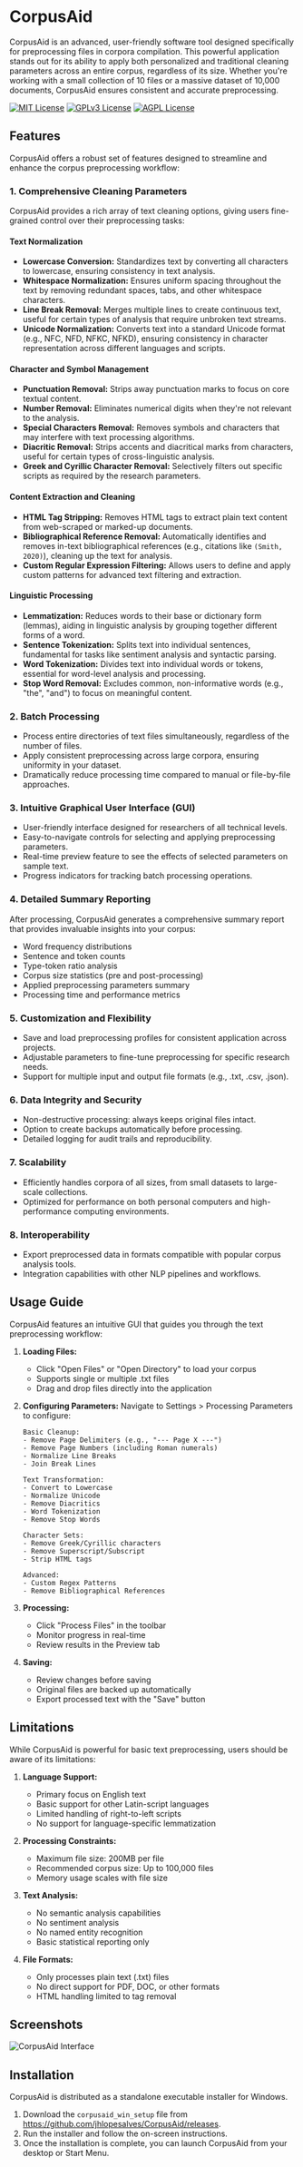 # CorpusAid

CorpusAid is an advanced, user-friendly software tool designed specifically for preprocessing files in corpora compilation. This powerful application stands out for its ability to apply both personalized and traditional cleaning parameters across an entire corpus, regardless of its size. Whether you're working with a small collection of 10 files or a massive dataset of 10,000 documents, CorpusAid ensures consistent and accurate preprocessing.

[![MIT License](https://img.shields.io/badge/License-MIT-green.svg)](https://choosealicense.com/licenses/mit/)
[![GPLv3 License](https://img.shields.io/badge/License-GPL%20v3-yellow.svg)](https://opensource.org/licenses/)
[![AGPL License](https://img.shields.io/badge/license-AGPL-blue.svg)](http://www.gnu.org/licenses/agpl-3.0)

## Features

CorpusAid offers a robust set of features designed to streamline and enhance the corpus preprocessing workflow:

### 1. Comprehensive Cleaning Parameters

CorpusAid provides a rich array of text cleaning options, giving users fine-grained control over their preprocessing tasks:

#### Text Normalization

- **Lowercase Conversion:** Standardizes text by converting all characters to lowercase, ensuring consistency in text analysis.
- **Whitespace Normalization:** Ensures uniform spacing throughout the text by removing redundant spaces, tabs, and other whitespace characters.
- **Line Break Removal:** Merges multiple lines to create continuous text, useful for certain types of analysis that require unbroken text streams.
- **Unicode Normalization:** Converts text into a standard Unicode format (e.g., NFC, NFD, NFKC, NFKD), ensuring consistency in character representation across different languages and scripts.

#### Character and Symbol Management

- **Punctuation Removal:** Strips away punctuation marks to focus on core textual content.
- **Number Removal:** Eliminates numerical digits when they're not relevant to the analysis.
- **Special Characters Removal:** Removes symbols and characters that may interfere with text processing algorithms.
- **Diacritic Removal:** Strips accents and diacritical marks from characters, useful for certain types of cross-linguistic analysis.
- **Greek and Cyrillic Character Removal:** Selectively filters out specific scripts as required by the research parameters.

#### Content Extraction and Cleaning

- **HTML Tag Stripping:** Removes HTML tags to extract plain text content from web-scraped or marked-up documents.
- **Bibliographical Reference Removal:** Automatically identifies and removes in-text bibliographical references (e.g., citations like `(Smith, 2020)`), cleaning up the text for analysis.
- **Custom Regular Expression Filtering:** Allows users to define and apply custom patterns for advanced text filtering and extraction.

#### Linguistic Processing

- **Lemmatization:** Reduces words to their base or dictionary form (lemmas), aiding in linguistic analysis by grouping together different forms of a word.
- **Sentence Tokenization:** Splits text into individual sentences, fundamental for tasks like sentiment analysis and syntactic parsing.
- **Word Tokenization:** Divides text into individual words or tokens, essential for word-level analysis and processing.
- **Stop Word Removal:** Excludes common, non-informative words (e.g., "the", "and") to focus on meaningful content.

### 2. Batch Processing

- Process entire directories of text files simultaneously, regardless of the number of files.
- Apply consistent preprocessing across large corpora, ensuring uniformity in your dataset.
- Dramatically reduce processing time compared to manual or file-by-file approaches.

### 3. Intuitive Graphical User Interface (GUI)

- User-friendly interface designed for researchers of all technical levels.
- Easy-to-navigate controls for selecting and applying preprocessing parameters.
- Real-time preview feature to see the effects of selected parameters on sample text.
- Progress indicators for tracking batch processing operations.

### 4. Detailed Summary Reporting

After processing, CorpusAid generates a comprehensive summary report that provides invaluable insights into your corpus:

- Word frequency distributions
- Sentence and token counts
- Type-token ratio analysis
- Corpus size statistics (pre and post-processing)
- Applied preprocessing parameters summary
- Processing time and performance metrics

### 5. Customization and Flexibility

- Save and load preprocessing profiles for consistent application across projects.
- Adjustable parameters to fine-tune preprocessing for specific research needs.
- Support for multiple input and output file formats (e.g., .txt, .csv, .json).

### 6. Data Integrity and Security

- Non-destructive processing: always keeps original files intact.
- Option to create backups automatically before processing.
- Detailed logging for audit trails and reproducibility.

### 7. Scalability

- Efficiently handles corpora of all sizes, from small datasets to large-scale collections.
- Optimized for performance on both personal computers and high-performance computing environments.

### 8. Interoperability

- Export preprocessed data in formats compatible with popular corpus analysis tools.
- Integration capabilities with other NLP pipelines and workflows.

## Usage Guide

CorpusAid features an intuitive GUI that guides you through the text preprocessing workflow:

1. **Loading Files:**
   - Click "Open Files" or "Open Directory" to load your corpus
   - Supports single or multiple .txt files
   - Drag and drop files directly into the application

2. **Configuring Parameters:**
   Navigate to Settings > Processing Parameters to configure:

   ```
   Basic Cleanup:
   - Remove Page Delimiters (e.g., "--- Page X ---")
   - Remove Page Numbers (including Roman numerals)
   - Normalize Line Breaks
   - Join Break Lines

   Text Transformation:
   - Convert to Lowercase
   - Normalize Unicode
   - Remove Diacritics
   - Word Tokenization
   - Remove Stop Words

   Character Sets:
   - Remove Greek/Cyrillic characters
   - Remove Superscript/Subscript
   - Strip HTML tags

   Advanced:
   - Custom Regex Patterns
   - Remove Bibliographical References
   ```

3. **Processing:**
   - Click "Process Files" in the toolbar
   - Monitor progress in real-time
   - Review results in the Preview tab

4. **Saving:**
   - Review changes before saving
   - Original files are backed up automatically
   - Export processed text with the "Save" button

## Limitations

While CorpusAid is powerful for basic text preprocessing, users should be aware of its limitations:

1. **Language Support:**
   - Primary focus on English text
   - Basic support for other Latin-script languages
   - Limited handling of right-to-left scripts
   - No support for language-specific lemmatization

2. **Processing Constraints:**
   - Maximum file size: 200MB per file
   - Recommended corpus size: Up to 100,000 files
   - Memory usage scales with file size

3. **Text Analysis:**
   - No semantic analysis capabilities
   - No sentiment analysis
   - No named entity recognition
   - Basic statistical reporting only

4. **File Formats:**
   - Only processes plain text (.txt) files
   - No direct support for PDF, DOC, or other formats
   - HTML handling limited to tag removal

## Screenshots

![CorpusAid Interface](src/assets/printscreen.png)

## Installation

CorpusAid is distributed as a standalone executable installer for Windows.

1. Download the `corpusaid_win_setup` file from <https://github.com/jhlopesalves/CorpusAid/releases>.
2. Run the installer and follow the on-screen instructions.
3. Once the installation is complete, you can launch CorpusAid from your desktop or Start Menu.

